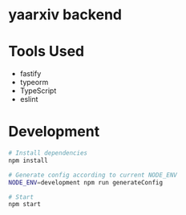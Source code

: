 # yaarxiv backend

# Tools Used

- fastify
- typeorm
- TypeScript
- eslint

# Development

```bash
# Install dependencies
npm install

# Generate config according to current NODE_ENV
NODE_ENV=development npm run generateConfig

# Start
npm start
```
